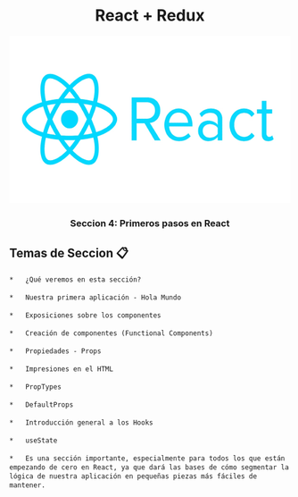 <div align="center">
  <h1>React + Redux</h1>
  <img src="./assets/react-logo.jpg" alt="react logo" height="300px">
  <h3 style="font-weight:bold;" >Seccion 4: Primeros pasos en React</h3>
  <h5></h5>
</div>

## Temas de Seccion :clipboard:

    *   ¿Qué veremos en esta sección?

    *   Nuestra primera aplicación - Hola Mundo

    *   Exposiciones sobre los componentes

    *   Creación de componentes (Functional Components)

    *   Propiedades - Props

    *   Impresiones en el HTML

    *   PropTypes

    *   DefaultProps

    *   Introducción general a los Hooks

    *   useState

    *   Es una sección importante, especialmente para todos los que están empezando de cero en React, ya que dará las bases de cómo segmentar la lógica de nuestra aplicación en pequeñas piezas más fáciles de mantener.